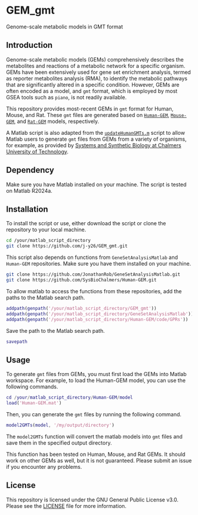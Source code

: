 # GEM_gmt
Genome-scale metabolic models in GMT format

## Introduction

Genome-scale metabolic models (GEMs) comprehensively describes the metabolites
and reactions of a metabolic network for a specific organism. GEMs have
been extensively used for gene set enrichment analysis, termed as reporter
metabolites analysis (RMA), to identify the metabolic pathways that are
significantly altered in a specific condition. However, GEMs are often
encoded as a model, and `gmt` format, which is employed by most GSEA tools such
as `piano`, is not readily available.

This repository provides most-recent GEMs in `gmt` format for Human, Mouse, and
Rat. These `gmt` files are generated based on 
[`Human-GEM`](https://github.com/SysBioChalmers/Human-GEM), 
[`Mouse-GEM`](https://github.com/SysBioChalmers/Mouse-GEM), and
[`Rat-GEM`](https://github.com/SysBioChalmers/Rat-GEM) models, respectively.

A Matlab script is also adapted from the 
[`updateHumanGMTs.m`](https://raw.githubusercontent.com/JonathanRob/GeneSetAnalysisMatlab/master/updateHumanGMTs.m) 
script to allow Matlab users to generate `gmt` files from GEMs from a variety of
organisms, for example, as provided by [Systems and Synthetic Biology at Chalmers University of Technology](https://github.com/SysBioChalmers).

## Dependency

Make sure you have Matlab installed on your machine. The script is tested on
Matlab R2024a.

## Installation

To install the script or use, either download the script or clone the repository
to your local machine.

```bash
cd /your/matlab_script_directory
git clone https://github.com/j-y26/GEM_gmt.git
```

This script also depends on functions from `GeneSetAnalysisMatlab` and 
`Human-GEM` repositories. Make sure you have them installed on your machine.

```bash
git clone https://github.com/JonathanRob/GeneSetAnalysisMatlab.git
git clone https://github.com/SysBioChalmers/Human-GEM.git
```

To allow matlab to access the functions from these repositories, add the paths
to the Matlab search path.

```matlab
addpath(genpath('/your/matlab_script_directory/GEM_gmt'))
addpath(genpath('/your/matlab_script_directory/GeneSetAnalysisMatlab'))
addpath(genpath('/your/matlab_script_directory/Human-GEM/code/GPRs'))
```

Save the path to the Matlab search path.

```matlab
savepath
```

## Usage

To generate `gmt` files from GEMs, you must first load the GEMs into Matlab
workspace. For example, to load the Human-GEM model, you can use the following
commands.

```matlab
cd /your/matlab_script_directory/Human-GEM/model
load('Human-GEM.mat')
```

Then, you can generate the `gmt` files by running the following command.

```matlab
model2GMTs(model, '/my/output/directory')
```

The `model2GMTs` function will convert the matlab models into `gmt` files and
save them in the specified output directory.

This function has been tested on Human, Mouse, and Rat GEMs. It should work on
other GEMs as well, but it is not guaranteed. Please submit an issue if you
encounter any problems.

## License

This repository is licensed under the GNU General Public License v3.0. Please
see the [LICENSE](LICENSE) file for more information.